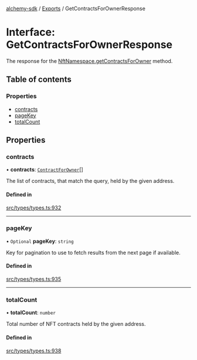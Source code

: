 [alchemy-sdk](../README.md) / [Exports](../modules.md) / GetContractsForOwnerResponse

# Interface: GetContractsForOwnerResponse

The response for the [NftNamespace.getContractsForOwner](../classes/NftNamespace.md#getcontractsforowner) method.

## Table of contents

### Properties

- [contracts](GetContractsForOwnerResponse.md#contracts)
- [pageKey](GetContractsForOwnerResponse.md#pagekey)
- [totalCount](GetContractsForOwnerResponse.md#totalcount)

## Properties

### contracts

• **contracts**: [`ContractForOwner`](ContractForOwner.md)[]

The list of contracts, that match the query, held by the given address.

#### Defined in

[src/types/types.ts:932](https://github.com/alchemyplatform/alchemy-sdk-js/blob/bed7d71/src/types/types.ts#L932)

___

### pageKey

• `Optional` **pageKey**: `string`

Key for pagination to use to fetch results from the next page if available.

#### Defined in

[src/types/types.ts:935](https://github.com/alchemyplatform/alchemy-sdk-js/blob/bed7d71/src/types/types.ts#L935)

___

### totalCount

• **totalCount**: `number`

Total number of NFT contracts held by the given address.

#### Defined in

[src/types/types.ts:938](https://github.com/alchemyplatform/alchemy-sdk-js/blob/bed7d71/src/types/types.ts#L938)
